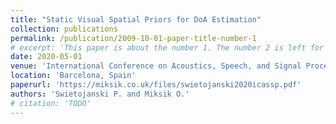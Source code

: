 ```yaml
---
title: "Static Visual Spatial Priors for DoA Estimation"
collection: publications
permalink: /publication/2009-10-01-paper-title-number-1
# excerpt: 'This paper is about the number 1. The number 2 is left for future work.'
date: 2020-05-01
venue: 'International Conference on Acoustics, Speech, and Signal Processing (ICASSP)'
location: 'Barcelona, Spain'
paperurl: 'https://miksik.co.uk/files/swietojanski2020icassp.pdf'
authors: 'Swietojanski P. and Miksik O.'
# citation: 'TODO'
---
```

